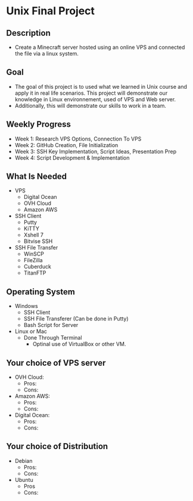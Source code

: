 # Unix Final Project

## Description 
- Create a Minecraft server hosted using an online VPS and connected the file via a linux system.

## Goal
- The goal of this project is to used what we learned in Unix course and apply it in real life scenarios. This project will demonstrate our knowledge in Linux environnement, used of VPS and Web server.
- Additionally, this will demonstrate our skills to work in a team.

## Weekly Progress
- Week 1: Research VPS Options, Connection To VPS
- Week 2: GitHub Creation, File Initialization
- Week 3: SSH Key Implementation, Script Ideas, Presentation Prep
- Week 4: Script Development & Implementation

## What Is Needed 
- VPS
  - Digital Ocean
  - OVH Cloud
  - Amazon AWS
- SSH Client
  - Putty
  - KiTTY
  - Xshell 7
  - Bitvise SSH
- SSH File Transfer
  - WinSCP
  - FileZilla
  - Cuberduck
  - TitanFTP

## Operating System

- Windows
    - SSH Client
    - SSH File Transferer (Can be done in Putty)
    - Bash Script for Server
- Linux or Mac
    - Done Through Terminal
      - Optinal use of VirtualBox or other VM.
  
## Your choice of VPS server
  - OVH Cloud:
    - Pros:
    - Cons:
  - Amazon AWS:
    - Pros:
    - Cons:
  - Digital Ocean:
    - Pros:
    - Cons:
## Your choice of Distribution
  - Debian
    - Pros:
    - Cons:
  - Ubuntu
    - Pros
    - Cons:
